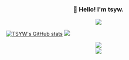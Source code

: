<h3 align="center">👋 Hello! I'm tsyw. </h3> 

<div align="center"> <img align="center" src="https://visitor-badge.glitch.me/badge?page_id=tsyw" /> </div>

<!---
tsyw/tsyw is a ✨ special ✨ repository because its `README.md` (this file) appears on your GitHub profile.
You can click the Preview link to take a look at your changes.
--->

[![TSYW's GitHub stats](https://github-readme-stats.vercel.app/api?username=tsyw)](https://github.com/tsyw/github-readme-stats)
<img src="https://github-readme-streak-stats.herokuapp.com/?user=tsyw" />
<div align="center"> <img align="center" src="https://github-profile-trophy.vercel.app/?username=tsyw&column=-1" /> </div>
<div align="center"> <img src="https://activity-graph.herokuapp.com/graph?username=tsyw&theme=github-light" /> </div>

